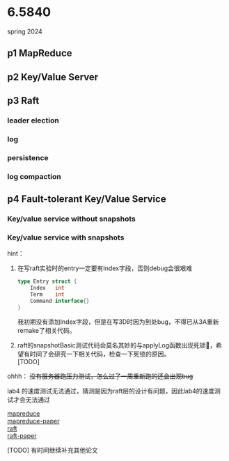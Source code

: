 # 6.5840
spring 2024 

## p1 MapReduce
## p2 Key/Value Server
## p3 Raft
### leader election
### log  
### persistence   
### log compaction   
## p4 Fault-tolerant Key/Value Service
### Key/value service without snapshots
### Key/value service with snapshots

hint：
1. 在写raft实验时的entry一定要有Index字段，否则debug会很艰难
    ```go
    type Entry struct {
	    Index   int
	    Term    int
	    Command interface{}
    }
    ```
    我初期没有添加Index字段，但是在写3D时因为到处bug，不得已从3A重新remake了相关代码。

2. raft的snapshotBasic测试代码会莫名其妙的与applyLog函数出现死锁🤔，希望有时间了会研究一下相关代码，检查一下死锁的原因。    
    [TODO]

ohhh：
~~没有服务器跑压力测试，怎么过了一周重新跑的还会出现bug~~

lab4 的速度测试无法通过，猜测是因为raft层的设计有问题，因此lab4的速度测试才会无法通过

[mapreduce](./doc/mr.md)    
[mapreduce-paper](./doc/mr-paper.md)    
[raft](./doc/raft.md)   
[raft-paper](./doc/raft-paper.md)


[TODO] 有时间继续补充其他论文
